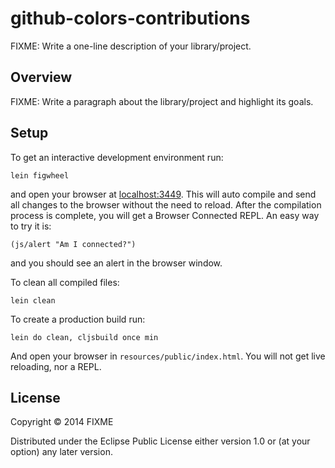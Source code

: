 # github-colors-contributions

FIXME: Write a one-line description of your library/project.

## Overview

FIXME: Write a paragraph about the library/project and highlight its goals.

## Setup

To get an interactive development environment run:

    lein figwheel

and open your browser at [localhost:3449](http://localhost:3449/).
This will auto compile and send all changes to the browser without the
need to reload. After the compilation process is complete, you will
get a Browser Connected REPL. An easy way to try it is:

    (js/alert "Am I connected?")

and you should see an alert in the browser window.

To clean all compiled files:

    lein clean

To create a production build run:

    lein do clean, cljsbuild once min

And open your browser in `resources/public/index.html`. You will not
get live reloading, nor a REPL. 

## License

Copyright © 2014 FIXME

Distributed under the Eclipse Public License either version 1.0 or (at your option) any later version.
